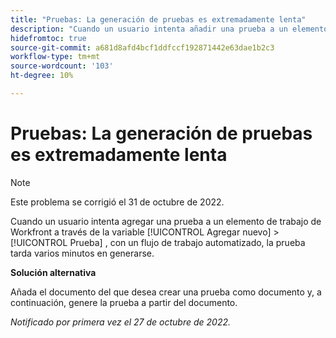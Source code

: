 ```yaml
---
title: "Pruebas: La generación de pruebas es extremadamente lenta"
description: "Cuando un usuario intenta añadir una prueba a un elemento de trabajo de Workfront mediante la opción Añadir nuevo > Prueba , utilizando un flujo de trabajo automatizado, la prueba tarda varios minutos en generarse."
hidefromtoc: true
source-git-commit: a681d8afd4bcf1ddfccf192871442e63dae1b2c3
workflow-type: tm+mt
source-wordcount: '103'
ht-degree: 10%

---
```



# Pruebas: La generación de pruebas es extremadamente lenta

>[!NOTE]
>
>Este problema se corrigió el 31 de octubre de 2022.

<!--This article is on the WF and WFP TOCs-->

Cuando un usuario intenta agregar una prueba a un elemento de trabajo de Workfront a través de la variable [!UICONTROL Agregar nuevo] > [!UICONTROL Prueba] , con un flujo de trabajo automatizado, la prueba tarda varios minutos en generarse.

**Solución alternativa**

Añada el documento del que desea crear una prueba como documento y, a continuación, genere la prueba a partir del documento.

_Notificado por primera vez el 27 de octubre de 2022._


